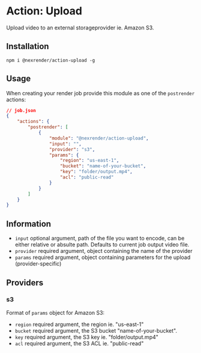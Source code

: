 # Action: Upload

Upload video to an external storageprovider ie. Amazon S3.

## Installation

```
npm i @nexrender/action-upload -g
```

## Usage

When creating your render job provide this module as one of the `postrender` actions:

```json
// job.json
{
    "actions": {
        "postrender": [
            {
                "module": "@nexrender/action-upload",
                "input": "",
                "provider": "s3",
                "params": {
                    "region": "us-east-1",
                    "bucket": "name-of-your-bucket",
                    "key": "folder/output.mp4",
                    "acl": "public-read"
                }
            }
        ]
    }
}
```

## Information

* `input` optional argument, path of the file you want to encode, can be either relative or absulte path. Defaults to current job output video file.
* `provider` required argument, object containing the name of the provider
* `params` required argument, object containing parameters for the upload (provider-specific)

## Providers

### s3
Format of `params` object for Amazon S3:

* `region` required argument, the region ie. "us-east-1"
* `bucket` required argument, the S3 bucket "name-of-your-bucket".
* `key` required argument, the S3 key ie. "folder/output.mp4"
* `acl` required argument, the S3 ACL ie. "public-read"